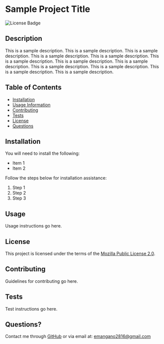 # Sample Project Title

![License Badge](https://img.shields.io/badge/License-MPL%202.0-brightgreen.svg)

## Description

This is a sample description. This is a sample description. This is a sample description. This is a sample description.
This is a sample description. This is a sample description. This is a sample description. This is a sample description.
This is a sample description. This is a sample description. This is a sample description. This is a sample description.

## Table of Contents

* [Installation](#installation)
* [Usage Information](#usage-information)
* [Contributing](#contributing)
* [Tests](#tests)
* [License](#license)
* [Questions](#questions)

## Installation

You will need to install the following:

* Item 1
* Item 2

Follow the steps below for installation assistance:

1. Step 1
2. Step 2
3. Step 3

## Usage

Usage instructions go here.

## License

This project is licensed under the terms of the [Mozilla Public License 2.0](https://opensource.org/licenses/MPL-2.0).

## Contributing

Guidelines for contributing go here.

## Tests

Test instructions go here.

## Questions?

Contact me through [GitHub](https://github.com/emangano2816) or via email at: emangano2816@gmail.com
